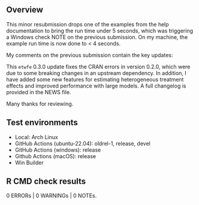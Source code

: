 ## Overview

This minor resubmission drops one of the examples from the help documentation to
bring the run time under 5 seconds, which was triggering a Windows check NOTE on
the previous submission. On my machine, the example run time is now done to < 4
seconds.

My comments on the previous submission contain the key updates:

This `etwfe` 0.3.0 update fixes the CRAN errors in version 0.2.0, which were due 
to some breaking changes in an upstream dependency. In addition, I have added
some new features for estimating heterogeneous treatment effects and improved
performance with large models. A full changelog is provided in the NEWS file.

Many thanks for reviewing.

## Test environments

* Local: Arch Linux
* GitHub Actions (ubuntu-22.04): oldrel-1, release, devel
* GitHub Actions (windows): release
* Github Actions (macOS): release
* Win Builder

## R CMD check results

0 ERRORs | 0 WARNINGs | 0 NOTEs.